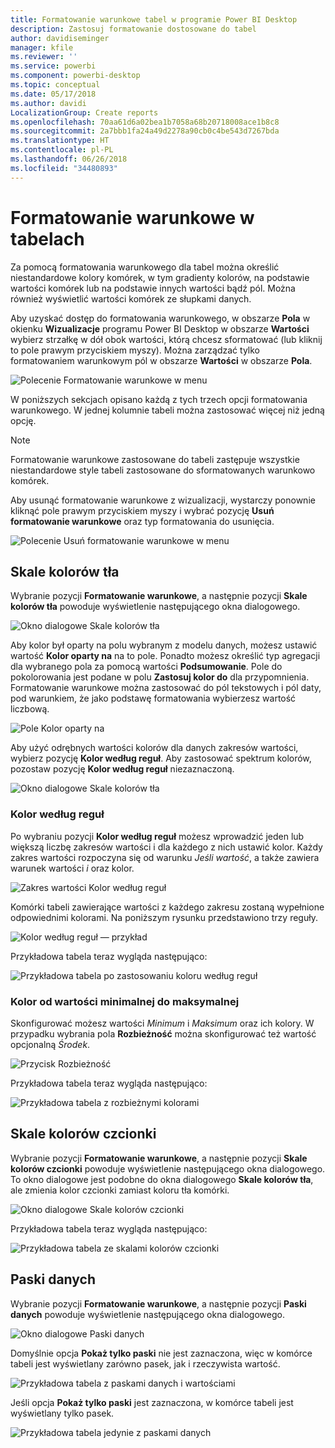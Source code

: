 ```yaml
---
title: Formatowanie warunkowe tabel w programie Power BI Desktop
description: Zastosuj formatowanie dostosowane do tabel
author: davidiseminger
manager: kfile
ms.reviewer: ''
ms.service: powerbi
ms.component: powerbi-desktop
ms.topic: conceptual
ms.date: 05/17/2018
ms.author: davidi
LocalizationGroup: Create reports
ms.openlocfilehash: 70aa61d6a02bea1b7058a68b20718008ace1b8c8
ms.sourcegitcommit: 2a7bbb1fa24a49d2278a90cb0c4be543d7267bda
ms.translationtype: HT
ms.contentlocale: pl-PL
ms.lasthandoff: 06/26/2018
ms.locfileid: "34480893"
---
```

# <a name="conditional-formatting-in-tables"></a>Formatowanie warunkowe w tabelach 
Za pomocą formatowania warunkowego dla tabel można określić niestandardowe kolory komórek, w tym gradienty kolorów, na podstawie wartości komórek lub na podstawie innych wartości bądź pól. Można również wyświetlić wartości komórek ze słupkami danych. 

Aby uzyskać dostęp do formatowania warunkowego, w obszarze **Pola** w okienku **Wizualizacje** programu Power BI Desktop w obszarze **Wartości** wybierz strzałkę w dół obok wartości, którą chcesz sformatować (lub kliknij to pole prawym przyciskiem myszy). Można zarządzać tylko formatowaniem warunkowym pól w obszarze **Wartości** w obszarze **Pola**.

![Polecenie Formatowanie warunkowe w menu](media/desktop-conditional-table-formatting/table-formatting-0-popup-menu.png)

W poniższych sekcjach opisano każdą z tych trzech opcji formatowania warunkowego. W jednej kolumnie tabeli można zastosować więcej niż jedną opcję.

> [!NOTE]
> Formatowanie warunkowe zastosowane do tabeli zastępuje wszystkie niestandardowe style tabeli zastosowane do sformatowanych warunkowo komórek.

Aby usunąć formatowanie warunkowe z wizualizacji, wystarczy ponownie kliknąć pole prawym przyciskiem myszy i wybrać pozycję **Usuń formatowanie warunkowe** oraz typ formatowania do usunięcia.

![Polecenie Usuń formatowanie warunkowe w menu](media/desktop-conditional-table-formatting/table-formatting-1-remove.png)

## <a name="background-color-scales"></a>Skale kolorów tła

Wybranie pozycji **Formatowanie warunkowe**, a następnie pozycji **Skale kolorów tła** powoduje wyświetlenie następującego okna dialogowego.

![Okno dialogowe Skale kolorów tła](media/desktop-conditional-table-formatting/table-formatting-1-default-dialog.png)

Aby kolor był oparty na polu wybranym z modelu danych, możesz ustawić wartość **Kolor oparty na** na to pole. Ponadto możesz określić typ agregacji dla wybranego pola za pomocą wartości **Podsumowanie**. Pole do pokolorowania jest podane w polu **Zastosuj kolor do** dla przypomnienia. Formatowanie warunkowe można zastosować do pól tekstowych i pól daty, pod warunkiem, że jako podstawę formatowania wybierzesz wartość liczbową.

![Pole Kolor oparty na](media/desktop-conditional-table-formatting/table-formatting-1-apply-color-to.png)

Aby użyć odrębnych wartości kolorów dla danych zakresów wartości, wybierz pozycję **Kolor według reguł**. Aby zastosować spektrum kolorów, pozostaw pozycję **Kolor według reguł** niezaznaczoną. 

![Okno dialogowe Skale kolorów tła](media/desktop-conditional-table-formatting/table-formatting-1-color-by-rules-dialog.png)

### <a name="color-by-rules"></a>Kolor według reguł

Po wybraniu pozycji **Kolor według reguł** możesz wprowadzić jeden lub większą liczbę zakresów wartości i dla każdego z nich ustawić kolor.  Każdy zakres wartości rozpoczyna się od warunku *Jeśli wartość*, a także zawiera warunek wartości *i* oraz kolor.

![Zakres wartości Kolor według reguł](media/desktop-conditional-table-formatting/table-formatting-1-color-by-rules-if-value.png)

Komórki tabeli zawierające wartości z każdego zakresu zostaną wypełnione odpowiednimi kolorami. Na poniższym rysunku przedstawiono trzy reguły.

![Kolor według reguł — przykład](media/desktop-conditional-table-formatting/table-formatting-1-color-by-rules.png)

Przykładowa tabela teraz wygląda następująco:

![Przykładowa tabela po zastosowaniu koloru według reguł](media/desktop-conditional-table-formatting/table-formatting-1-color-by-rules-table.png)


### <a name="color-minimum-to-maximum"></a>Kolor od wartości minimalnej do maksymalnej

Skonfigurować możesz wartości *Minimum* i *Maksimum* oraz ich kolory. W przypadku wybrania pola **Rozbieżność** można skonfigurować też wartość opcjonalną *Środek*.

![Przycisk Rozbieżność](media/desktop-conditional-table-formatting/table-formatting-1-diverging.png)

Przykładowa tabela teraz wygląda następująco:

![Przykładowa tabela z rozbieżnymi kolorami](media/desktop-conditional-table-formatting/table-formatting-1-diverging-table.png)

## <a name="font-color-scales"></a>Skale kolorów czcionki

Wybranie pozycji **Formatowanie warunkowe**, a następnie pozycji **Skale kolorów czcionki** powoduje wyświetlenie następującego okna dialogowego. To okno dialogowe jest podobne do okna dialogowego **Skale kolorów tła**, ale zmienia kolor czcionki zamiast koloru tła komórki.

![Okno dialogowe Skale kolorów czcionki](media/desktop-conditional-table-formatting/table-formatting-2-diverging.png)

Przykładowa tabela teraz wygląda następująco:

![Przykładowa tabela ze skalami kolorów czcionki](media/desktop-conditional-table-formatting/table-formatting-2-table.png)

## <a name="data-bars"></a>Paski danych

Wybranie pozycji **Formatowanie warunkowe**, a następnie pozycji **Paski danych** powoduje wyświetlenie następującego okna dialogowego. 

![Okno dialogowe Paski danych](media/desktop-conditional-table-formatting/table-formatting-3-default.png)

Domyślnie opcja **Pokaż tylko paski** nie jest zaznaczona, więc w komórce tabeli jest wyświetlany zarówno pasek, jak i rzeczywista wartość.

![Przykładowa tabela z paskami danych i wartościami](media/desktop-conditional-table-formatting/table-formatting-3-default-table.png)

Jeśli opcja **Pokaż tylko paski** jest zaznaczona, w komórce tabeli jest wyświetlany tylko pasek.

![Przykładowa tabela jedynie z paskami danych](media/desktop-conditional-table-formatting/table-formatting-3-default-table-bars.png)
